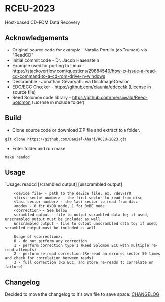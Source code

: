# RCEU-2023
Host-based CD-ROM Data Recovery

## Acknowledgements

- Original source code for example - Natalia Portillo (as Truman) via "ReadCD"  
- Initial commit code - Dr. Jacob Hauenstein  
- Example used for porting to Linux - https://stackoverflow.com/questions/29884540/how-to-issue-a-read-cd-command-to-a-cd-rom-drive-in-windows  
- Descramble - Jonathan Gevaryahu via DiscImageCreator  
- EDC/ECC Checker - https://github.com/claunia/edccchk (License in source file)  
- Reed Solomon code library - https://github.com/mersinvald/Reed-Solomon (License in include folder)  

## Build

- Clone source code or download ZIP file and extract to a folder.

`git clone https://github.com/Danial-Ahari/RCEU-2023.git`

- Enter folder and run make.

`make readcd`

## Usage

`Usage: readcd <device file> <first sector number> <last sector number> <mode> <correction> [scrambled output] [unscrambled output]  
  
		<device file> - path to the device file, ex. /dev/sr0  
		<first sector number> - the first sector to read from disc  
		<last sector number> - the last sector to read from disc  
		<mode> - 0 for 0xD8 mode, 1 for 0xBE mode  
		<correction> - See below
		scrambled output - file to output scrambled data to; if used, unscrambled output must be included as well  
		unscrambled output - file to output unscrambled data to; if used, scrambled output must be included as well
		
		Usage of <correction>:
		0 - do not perform any correction
		1 - perform correction type 1 (Reed Solomon ECC with multiple re-read attempts)
		2 - perform re-read correction (Re-read an errored sector 50 times and check for correlation between reads)
		3 - full correction (RS ECC, and store re-reads to correlate on failure)`

## Changelog

Decided to move the changelog to it's own file to save space: [CHANGELOG](CHANGELOG.md)
